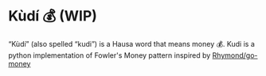 # Kùdí 💰 (WIP)

“Kùdí” (also spelled “kudi”) is a Hausa word that means money 💰. Kudi is a python implementation of Fowler's Money
pattern inspired by [Rhymond/go-money](https://github.com/Rhymond/go-money)
